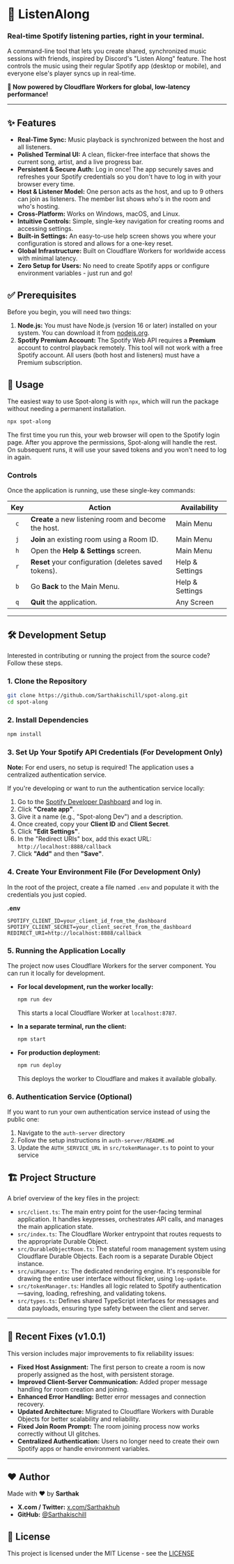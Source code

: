 # 🎵 ListenAlong

### Real-time Spotify listening parties, right in your terminal.

A command-line tool that lets you create shared, synchronized music sessions with friends, inspired by Discord's "Listen Along" feature. The host controls the music using their regular Spotify app (desktop or mobile), and everyone else's player syncs up in real-time.

**🚀 Now powered by Cloudflare Workers for global, low-latency performance!**

---

## ✨ Features

*   **Real-Time Sync:** Music playback is synchronized between the host and all listeners.
*   **Polished Terminal UI:** A clean, flicker-free interface that shows the current song, artist, and a live progress bar.
*   **Persistent & Secure Auth:** Log in once! The app securely saves and refreshes your Spotify credentials so you don't have to log in with your browser every time.
*   **Host & Listener Model:** One person acts as the host, and up to 9 others can join as listeners. The member list shows who's in the room and who's hosting.
*   **Cross-Platform:** Works on Windows, macOS, and Linux.
*   **Intuitive Controls:** Simple, single-key navigation for creating rooms and accessing settings.
*   **Built-in Settings:** An easy-to-use help screen shows you where your configuration is stored and allows for a one-key reset.
*   **Global Infrastructure:** Built on Cloudflare Workers for worldwide access with minimal latency.
*   **Zero Setup for Users:** No need to create Spotify apps or configure environment variables - just run and go!

## ✅ Prerequisites

Before you begin, you will need two things:

1.  **Node.js:** You must have Node.js (version 16 or later) installed on your system. You can download it from [nodejs.org](https://nodejs.org/).
2.  **Spotify Premium Account:** The Spotify Web API requires a **Premium** account to control playback remotely. This tool will not work with a free Spotify account. All users (both host and listeners) must have a Premium subscription.

## 🚀 Usage

The easiest way to use Spot-along is with `npx`, which will run the package without needing a permanent installation.

```bash
npx spot-along
```

The first time you run this, your web browser will open to the Spotify login page. After you approve the permissions, Spot-along will handle the rest. On subsequent runs, it will use your saved tokens and you won't need to log in again.

### Controls

Once the application is running, use these single-key commands:

| Key | Action                                       | Availability      |
|:---:|----------------------------------------------|-------------------|
| `c` | **Create** a new listening room and become the host. | Main Menu         |
| `j` | **Join** an existing room using a Room ID.         | Main Menu         |
| `h` | Open the **Help & Settings** screen.           | Main Menu         |
| `r` | **Reset** your configuration (deletes saved tokens). | Help & Settings   |
| `b` | Go **Back** to the Main Menu.                | Help & Settings   |
| `q` | **Quit** the application.                      | Any Screen        |

---

## 🛠️ Development Setup

Interested in contributing or running the project from the source code? Follow these steps.

### 1. Clone the Repository
```bash
git clone https://github.com/Sarthakischill/spot-along.git
cd spot-along
```

### 2. Install Dependencies
```bash
npm install
```

### 3. Set Up Your Spotify API Credentials (For Development Only)

**Note:** For end users, no setup is required! The application uses a centralized authentication service.

If you're developing or want to run the authentication service locally:

1.  Go to the [Spotify Developer Dashboard](https://developer.spotify.com/dashboard) and log in.
2.  Click **"Create app"**.
3.  Give it a name (e.g., "Spot-along Dev") and a description.
4.  Once created, copy your **Client ID** and **Client Secret**.
5.  Click **"Edit Settings"**.
6.  In the "Redirect URIs" box, add this exact URL: `http://localhost:8888/callback`
7.  Click **"Add"** and then **"Save"**.

### 4. Create Your Environment File (For Development Only)

In the root of the project, create a file named `.env` and populate it with the credentials you just copied.

**.env**
```
SPOTIFY_CLIENT_ID=your_client_id_from_the_dashboard
SPOTIFY_CLIENT_SECRET=your_client_secret_from_the_dashboard
REDIRECT_URI=http://localhost:8888/callback
```

### 5. Running the Application Locally

The project now uses Cloudflare Workers for the server component. You can run it locally for development.

*   **For local development, run the worker locally:**
    ```bash
    npm run dev
    ```
    This starts a local Cloudflare Worker at `localhost:8787`.

*   **In a separate terminal, run the client:**
    ```bash
    npm start
    ```

*   **For production deployment:**
    ```bash
    npm run deploy
    ```
    This deploys the worker to Cloudflare and makes it available globally.

### 6. Authentication Service (Optional)

If you want to run your own authentication service instead of using the public one:

1. Navigate to the `auth-server` directory
2. Follow the setup instructions in `auth-server/README.md`
3. Update the `AUTH_SERVICE_URL` in `src/tokenManager.ts` to point to your service

## 🏗️ Project Structure

A brief overview of the key files in the project:

*   `src/client.ts`: The main entry point for the user-facing terminal application. It handles keypresses, orchestrates API calls, and manages the main application state.
*   `src/index.ts`: The Cloudflare Worker entrypoint that routes requests to the appropriate Durable Object.
*   `src/DurableObjectRoom.ts`: The stateful room management system using Cloudflare Durable Objects. Each room is a separate Durable Object instance.
*   `src/uiManager.ts`: The dedicated rendering engine. It's responsible for drawing the entire user interface without flicker, using `log-update`.
*   `src/tokenManager.ts`: Handles all logic related to Spotify authentication—saving, loading, refreshing, and validating tokens.
*   `src/types.ts`: Defines shared TypeScript interfaces for messages and data payloads, ensuring type safety between the client and server.

---

## 🔧 Recent Fixes (v1.0.1)

This version includes major improvements to fix reliability issues:

*   **Fixed Host Assignment:** The first person to create a room is now properly assigned as the host, with persistent storage.
*   **Improved Client-Server Communication:** Added proper message handling for room creation and joining.
*   **Enhanced Error Handling:** Better error messages and connection recovery.
*   **Updated Architecture:** Migrated to Cloudflare Workers with Durable Objects for better scalability and reliability.
*   **Fixed Join Room Prompt:** The room joining process now works correctly without UI glitches.
*   **Centralized Authentication:** Users no longer need to create their own Spotify apps or handle environment variables.

---

## ❤️ Author

Made with ♥ by **Sarthak**
*   **X.com / Twitter:** [x.com/Sarthakhuh](https://x.com/Sarthakhuh)
*   **GitHub:** [@Sarthakischill](https://github.com/Sarthakischill)

## 📄 License

This project is licensed under the MIT License - see the [LICENSE](LICENSE)